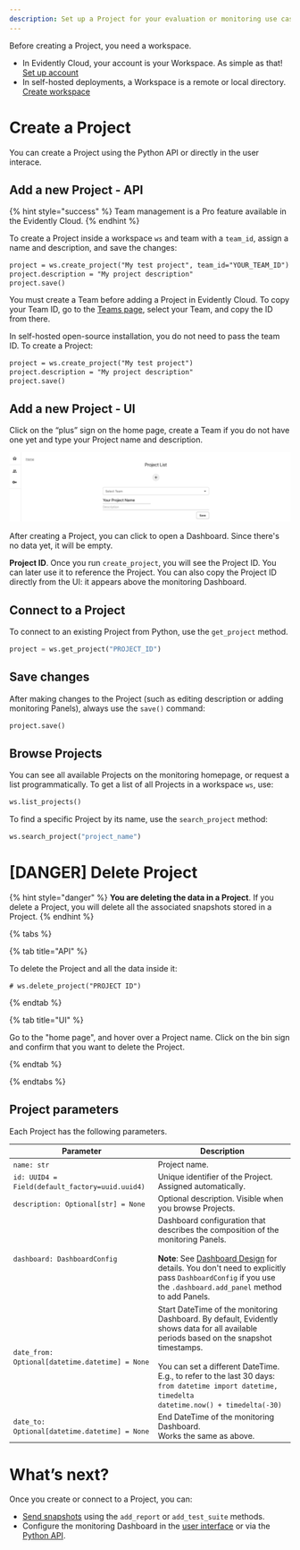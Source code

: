 ```yaml
---
description: Set up a Project for your evaluation or monitoring use case.
---   
```


Before creating a Project, you need a workspace.

* In Evidently Cloud, your account is your Workspace. As simple as that! [Set up account](../installation/cloud_account.md)
* In self-hosted deployments, a Workspace is a remote or local directory. [Create workspace](../installation/self_hosting.md)

# Create a Project

You can create a Project using the Python API or directly in the user interace.

## Add a new Project - API

{% hint style="success" %}
Team management is a Pro feature available in the Evidently Cloud.
{% endhint %}

To create a Project inside a workspace `ws` and team with a `team_id`, assign a name and description, and save the changes:

```
project = ws.create_project("My test project", team_id="YOUR_TEAM_ID")
project.description = "My project description"
project.save()
```

You must create a Team before adding a Project in Evidently Cloud. To copy your Team ID, go to the [Teams page](https://app.evidently.cloud/teams), select your Team, and copy the ID from there.

In self-hosted open-source installation, you do not need to pass the team ID. To create a Project:

```
project = ws.create_project("My test project")
project.description = "My project description"
project.save()
```

## Add a new Project - UI

Click on the “plus” sign on the home page, create a Team if you do not have one yet and type your Project name and description.

![](../.gitbook/assets/cloud/add_project_wide-min.png)

After creating a Project, you can click to open a Dashboard. Since there's no data yet, it will be empty. 

**Project ID**. Once you run `create_project`, you will see the Project ID. You can later use it to reference the Project. You can also copy the Project ID directly from the UI: it appears above the monitoring Dashboard.


## Connect to a Project

To connect to an existing Project from Python, use the `get_project` method.

```python
project = ws.get_project("PROJECT_ID")
```

## Save changes

After making changes to the Project (such as editing description or adding monitoring Panels), always use the `save()` command:

```python
project.save()
```

## Browse Projects

You can see all available Projects on the monitoring homepage, or request a list programmatically. To get a list of all Projects in a workspace `ws`, use:

```python
ws.list_projects()
```

To find a specific Project by its name, use the `search_project` method: 

```python
ws.search_project("project_name")
```

# [DANGER] Delete Project 

{% hint style="danger" %}
**You are deleting the data in a Project**. If you delete a Project, you will delete all the associated snapshots stored in a Project.
{% endhint %}

{% tabs %}

{% tab title="API" %} 

To delete the Project and all the data inside it:

```
# ws.delete_project("PROJECT ID")
```

{% endtab %}

{% tab title="UI" %} 

Go to the "home page", and hover over a Project name. Click on the bin sign and confirm that you want to delete the Project.

{% endtab %}

{% endtabs %}

## Project parameters

Each Project has the following parameters.

| Parameter | Description |
|---|---|
| `name: str` | Project name. |
| `id: UUID4 = Field(default_factory=uuid.uuid4)` | Unique identifier of the Project. Assigned automatically. |
| `description: Optional[str] = None` | Optional description. Visible when you browse Projects. |
| `dashboard: DashboardConfig` | Dashboard configuration that describes the composition of the monitoring Panels.<br><br>**Note**: See [Dashboard Design](design_dashboard_api.md) for details. You don't need to explicitly pass `DashboardConfig` if you use the `.dashboard.add_panel` method to add Panels. |
| `date_from: Optional[datetime.datetime] = None` | Start DateTime of the monitoring Dashboard. By default, Evidently shows data for all available periods based on the snapshot timestamps. <br><br>You can set a different DateTime. E.g., to refer to the last 30 days:<br>`from datetime import datetime, timedelta`<br>`datetime.now() + timedelta(-30)`|
| `date_to: Optional[datetime.datetime] = None` | End DateTime of the monitoring Dashboard. <br>Works the same as above. |

# What’s next?

Once you create or connect to a Project, you can:
* [Send snapshots](../monitoring/snapshots.md) using the `add_report` or `add_test_suite` methods. 
* Configure the monitoring Dashboard in the [user interface](../monitoring/add_dashboard_tabs.md) or via the [Python API](../monitoring/design_dashboard_api.md).
